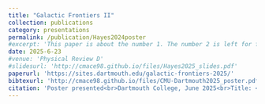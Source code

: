 ```yaml
---
title: "Galactic Frontiers II"
collection: publications
category: presentations
permalink: /publication/Hayes2024poster
#excerpt: 'This paper is about the number 1. The number 2 is left for future work.'
date: 2025-6-23
#venue: 'Physical Review D'
#slidesurl: 'http://cmace98.github.io/files/Hayes2025_slides.pdf'
paperurl: 'https://sites.dartmouth.edu/galactic-frontiers-2025/'
bibtexurl: 'http://cmace98.github.io/files/CMU-Dartmouth2025_poster.pdf'
citation: 'Poster presented<br>Dartmouth College, June 2025<br>Title: <i>Calibrating the SIDM Gravothermal Catastrophe with N-body Simulations</i> <br> <b>Charlie Mace</b>, Shengqi Yang, Annika H. G. Peter, Zhichao Carton Zeng, Xiaolong Du, Andrew Benson'
---
```

